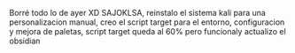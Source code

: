 Borré todo lo de ayer XD SAJOKLSA, reinstalo el sistema kali para una personalizacion manual, creo el script target para el entorno, configuracion y mejora de paletas, script target queda al 60% pero funcionaly actualizo el obsidian
